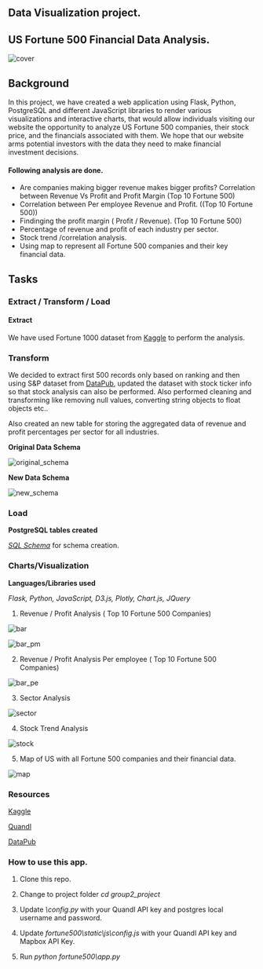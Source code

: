 ## Data Visualization project.

## US Fortune 500 Financial Data Analysis.

![cover](fortune500/static/img/cover.png)

## Background

In this project, we have created a web application using Flask, Python, PostgreSQL  and different JavaScript libraries to render various visualizations and interactive charts, that would allow individuals visiting our website the opportunity to analyze US Fortune 500 companies, their stock price, and the financials associated with them. We hope that our website arms potential investors with the data they need to make financial investment decisions.

#### Following analysis are done.

  - Are companies making bigger revenue makes bigger profits? Correlation between Revenue Vs Profit and Profit Margin (Top 10 Fortune 500)
  - Correlation between Per employee Revenue and Profit. ((Top 10 Fortune 500))
  - Findinging the profit margin (  Profit / Revenue). (Top 10 Fortune 500)
  - Percentage of revenue and profit of each industry per sector.
  - Stock trend /correlation analysis.
  - Using map to represent all Fortune 500 companies and their key financial data.

  ## Tasks
  ### Extract / Transform / Load

  #### Extract
  
  We have used Fortune 1000 dataset from [Kaggle](https://www.kaggle.com/Eruditepanda/fortune-1000-2018) to perform the analysis.

  ### Transform

  We decided to extract first 500 records only based on ranking and then using S&P dataset from [DataPub](https://datahub.io/core/s-and-p-500-companies), updated the dataset with stock ticker info so that stock analysis can also be performed. Also performed cleaning and transforming like removing null values, converting string objects to float objects etc..

  Also created an new table for storing the aggregated data of revenue and profit percentages per sector for all industries.

  **Original Data Schema**
   
  ![original_schema](fortune500/static/img/etl/original_schema.png)

  **New Data Schema**
  
  
  ![new_schema](fortune500/static/img/etl/new_schema.png)

  ### Load

  **PostgreSQL tables created**

  _[SQL Schema](fortune500/misc/Scripts/schema.sql)_ for schema creation.

  ### Charts/Visualization

  **Languages/Libraries used**

  _Flask, Python, JavaScript, D3.js, Plotly, Chart.js, JQuery_

  1. Revenue / Profit Analysis ( Top 10 Fortune 500 Companies)

  ![bar](fortune500/static/img/bar.gif)

  ![bar_pm](fortune500/static/img/bar_pm.gif)

  2. Revenue / Profit Analysis Per employee ( Top 10 Fortune 500 Companies)

  ![bar_pe](fortune500/static/img/bar_pe.gif)

  3. Sector Analysis

  ![sector](fortune500/static/img/sector.gif)

  4. Stock Trend Analysis

  ![stock](fortune500/static/img/stock.gif)

  5. Map of US with all Fortune 500 companies and their financial data.

  ![map](fortune500/static/img/map.gif)

  ### Resources

  [Kaggle](https://www.kaggle.com/Eruditepanda/fortune-1000-2018)

  [Quandl](https://www.quandl.com/)

  [DataPub](https://datahub.io/core/s-and-p-500-companies)

  ### How to use this app.

  1. Clone this repo.

  2. Change to project folder _cd group2_project_

  2. Update _\config.py_  with your Quandl API key and postgres local username and password.

  3. Update _fortune500\static\js\config.js_ with your Quandl API key and Mapbox API Key.

  4. Run _python fortune500\app.py_
 

  

  
  







  











  





